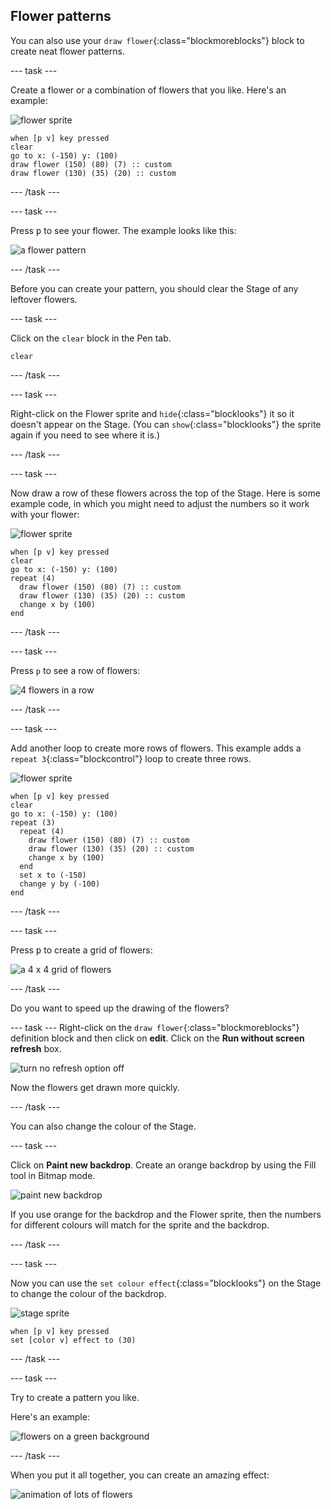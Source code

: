 ## Flower patterns

You can also use your `draw flower`{:class="blockmoreblocks"} block to create neat flower patterns. 

--- task ---

Create a flower or a combination of flowers that you like. Here's an example:

![flower sprite](images/flower-sprite.png)

```blocks
when [p v] key pressed
clear
go to x: (-150) y: (100)
draw flower (150) (80) (7) :: custom
draw flower (130) (35) (20) :: custom
```

--- /task ---

--- task ---

Press <kbd>p</kbd> to see your flower. The example looks like this:

![a flower pattern](images/flower-for-pattern-example.png)  

--- /task ---

Before you can create your pattern, you should clear the Stage of any leftover flowers.

--- task ---

Click on the `clear` block in the Pen tab.

```blocks
clear
```

--- /task ---

--- task ---

Right-click on the Flower sprite and `hide`{:class="blocklooks"} it so it doesn't appear on the Stage. (You can `show`{:class="blocklooks"} the sprite again if you need to see where it is.)

--- /task ---

--- task ---

Now draw a row of these flowers across the top of the Stage. Here is some example code, in which you might need to adjust the numbers so it work with your flower:

![flower sprite](images/flower-sprite.png)

```blocks
when [p v] key pressed
clear
go to x: (-150) y: (100)
repeat (4) 
  draw flower (150) (80) (7) :: custom
  draw flower (130) (35) (20) :: custom
  change x by (100)
end
```

--- /task ---

--- task ---

Press `p` to see a row of flowers: 

![4 flowers in a row](images/flower-pattern-row-example.png)

--- /task ---

--- task ---

Add another loop to create more rows of flowers. This example adds a `repeat 3`{:class="blockcontrol"} loop to create three rows. 

![flower sprite](images/flower-sprite.png)

```blocks
when [p v] key pressed
clear
go to x: (-150) y: (100)
repeat (3) 
  repeat (4) 
    draw flower (150) (80) (7) :: custom
    draw flower (130) (35) (20) :: custom
    change x by (100)
  end
  set x to (-150)
  change y by (-100)
end
```
 
--- /task ---

--- task ---

Press <kbd>p</kbd> to create a grid of flowers: 

![a 4 x 4 grid of flowers](images/flower-pattern-rows-example.png)

--- /task ---

Do you want to speed up the drawing of the flowers? 

--- task ---
Right-click on the `draw flower`{:class="blockmoreblocks"} definition block and then click on **edit**. Click on the **Run without screen refresh** box. 

![turn no refresh option off](images/flower-no-refresh.png)

Now the flowers get drawn more quickly. 

--- /task ---

You can also change the colour of the Stage.

--- task ---

Click on **Paint new backdrop**. Create an orange backdrop by using the Fill tool in Bitmap mode. 

![paint new backdrop](images/flower-orange-backdrop.png)

If you use orange for the backdrop and the Flower sprite, then the numbers for different colours will match for the sprite and the backdrop. 

--- /task ---

--- task ---

Now you can use the `set colour effect`{:class="blocklooks"} on the Stage to change the colour of the backdrop.

![stage sprite](images/stage-sprite.png)

```blocks
when [p v] key pressed
set [color v] effect to (30)
```

--- /task ---

--- task ---

Try to create a pattern you like. 

Here's an example: 
 
![flowers on a green background](images/flower-pattern-background.png)
 
--- /task ---

When you put it all together, you can create an amazing effect:

![animation of lots of flowers](images/flower-gen-example.gif)
